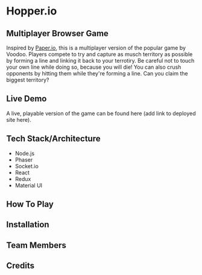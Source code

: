 # Hopper.io

## Multiplayer Browser Game

Inspired by [Paper.io](http://paper-io.com/), this is a multiplayer version of the popular game by Voodoo. Players compete to try and capture as musch territory as possible by forming a line and linking it back to your terrotiry. Be careful not to touch your own line while doing so, because you will die! You can also crush opponents by hitting them while they're forming a line. Can you claim the biggest territory?

## Live Demo

A live, playable version of the game can be found here (add link to deployed site here).

## Tech Stack/Architecture

* Node.js
* Phaser
* Socket.io
* React
* Redux
* Material UI

## How To Play

## Installation

## Team Members

## Credits
